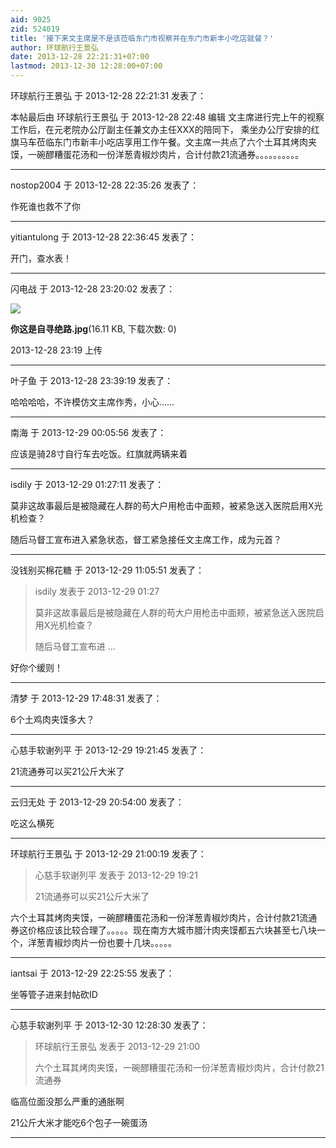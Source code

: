 ```yaml
---
aid: 9025
zid: 524019
title: '接下来文主席是不是该莅临东门市视察并在东门市新丰小吃店就餐？'
author: 环球航行王景弘
date: 2013-12-28 22:21:31+07:00
lastmod: 2013-12-30 12:28:00+07:00
---
```


环球航行王景弘 于 2013-12-28 22:21:31 发表了：

本帖最后由 环球航行王景弘 于 2013-12-28 22:48 编辑 文主席进行完上午的视察工作后，在元老院办公厅副主任兼文办主任XXX的陪同下， 乘坐办公厅安排的红旗马车莅临东门市新丰小吃店享用工作午餐。文主席一共点了六个土耳其烤肉夹馍，一碗醪糟蛋花汤和一份洋葱青椒炒肉片，合计付款21流通券。。。。。。。。。。

---------

nostop2004 于 2013-12-28 22:35:26 发表了：

作死谁也救不了你

---------

yitiantulong 于 2013-12-28 22:36:45 发表了：

开门，查水表！

---------

闪电战 于 2013-12-28 23:20:02 发表了：

![](https://cdn.jsdelivr.net/gh/lzjluzijie/beichao@main/static/img/231902d5znzjqz7pfjig7g.jpg)



**你这是自寻绝路.jpg**(16.11 KB, 下载次数: 0)



2013-12-28 23:19 上传

---------

叶子鱼 于 2013-12-28 23:39:19 发表了：

哈哈哈哈，不许模仿文主席作秀，小心……

---------

南海 于 2013-12-29 00:05:56 发表了：

应该是骑28寸自行车去吃饭。红旗就两辆来着

---------

isdily 于 2013-12-29 01:27:11 发表了：

莫非这故事最后是被隐藏在人群的苟大户用枪击中面颊，被紧急送入医院启用X光机检查？

随后马督工宣布进入紧急状态，督工紧急接任文主席工作，成为元首？

---------

没钱别买棉花糖 于 2013-12-29 11:05:51 发表了：

> isdily 发表于 2013-12-29 01:27
> 
> 莫非这故事最后是被隐藏在人群的苟大户用枪击中面颊，被紧急送入医院启用X光机检查？
> 
> 随后马督工宣布进 ...



好你个缓则！

---------

清梦 于 2013-12-29 17:48:31 发表了：

6个土鸡肉夹馍多大？

---------

心慈手软谢列平 于 2013-12-29 19:21:45 发表了：

21流通券可以买21公斤大米了

---------

云归无处 于 2013-12-29 20:54:00 发表了：

吃这么横死

---------

环球航行王景弘 于 2013-12-29 21:00:19 发表了：

> 心慈手软谢列平 发表于 2013-12-29 19:21
> 
> 21流通券可以买21公斤大米了



六个土耳其烤肉夹馍，一碗醪糟蛋花汤和一份洋葱青椒炒肉片，合计付款21流通券这价格应该比较合理了。。。。。现在南方大城市腊汁肉夹馍都五六块甚至七八块一个，洋葱青椒炒肉片一份也要十几块。。。。。

---------

iantsai 于 2013-12-29 22:25:55 发表了：

坐等管子进来封帖砍ID

---------

心慈手软谢列平 于 2013-12-30 12:28:30 发表了：

> 环球航行王景弘 发表于 2013-12-29 21:00
> 
> 六个土耳其烤肉夹馍，一碗醪糟蛋花汤和一份洋葱青椒炒肉片，合计付款21流通券



临高位面没那么严重的通胀啊

21公斤大米才能吃6个包子一碗蛋汤

---------

